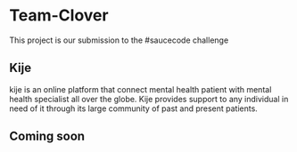 # Team-Clover

This project is our submission to the #saucecode challenge

## Kije

kije is an online platform that connect mental health patient with mental health specialist all over the globe. 
Kije provides support to any individual in need of it through its large community of past and present patients.



## Coming soon
